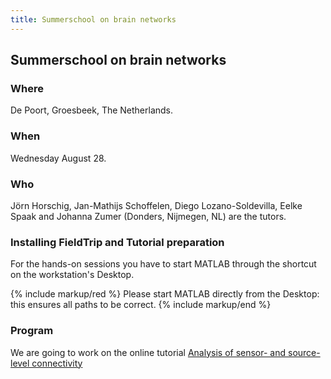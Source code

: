 ```yaml
---
title: Summerschool on brain networks
---
```


## Summerschool on brain networks

### Where

De Poort, Groesbeek, The Netherlands.

### When

Wednesday August 28.

### Who

Jörn Horschig, Jan-Mathijs Schoffelen, Diego Lozano-Soldevilla, Eelke Spaak and Johanna Zumer (Donders, Nijmegen, NL) are the tutors.

### Installing FieldTrip and Tutorial preparation

For the hands-on sessions you have to start MATLAB through the shortcut on the workstation's Desktop.

{% include markup/red %}
Please start MATLAB directly from the Desktop: this ensures all paths to be correct.
{% include markup/end %}

### Program

We are going to work on the online tutorial [Analysis of sensor- and source-level connectivity](/tutorial/connectivity/connectivityextended)
